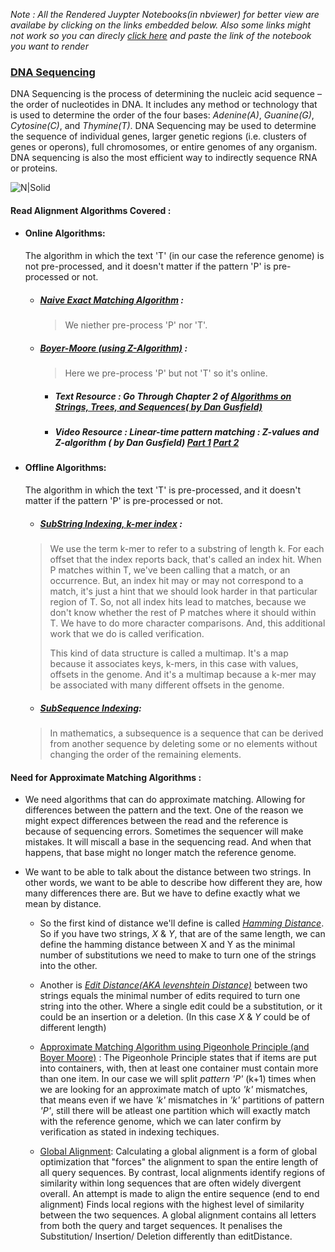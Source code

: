 _Note : All the Rendered Juypter Notebooks(in nbviewer) for better view are availabe by clicking on the links embedded below. Also some links might not work so you can direcly [click here](https://nbviewer.jupyter.org/) and paste the link of the notebook you want to render_


### [DNA Sequencing](https://nbviewer.jupyter.org/github/visheshsinha/DNA_Sequencing/blob/master/DNA_Sequencing.ipynb?flush_cache=flase) 

DNA Sequencing is the process of determining the nucleic acid sequence – the order of nucleotides in DNA. It includes any method or technology that is used to determine the order of the four bases: _Adenine(A)_, _Guanine(G)_, _Cytosine(C)_, and _Thymine(T)_.
DNA Sequencing may be used to determine the sequence of individual genes, larger genetic regions (i.e. clusters of genes or operons), full chromosomes, or entire genomes of any organism. DNA sequencing is also the most efficient way to indirectly sequence RNA or proteins.

![N|Solid](https://www.jax.org/-/media/jaxweb/images/news-and-insights/blog/bridging-the-gaps.jpg?la=en&hash=4581A21A2B4E7FD89D8DA9501EA65C6B3EA8F28E)

#### Read Alignment Algorithms Covered : 
- #### Online Algorithms: 
    The algorithm in which the text 'T' (in our case the reference genome) is not pre-processed, and it doesn't matter if the pattern 'P' is pre-processed or not.
    - ##### [Naive Exact Matching Algorithm](https://github.com/visheshsinha/DNA_Sequencing/blob/master/naive_algo.py) : 
         >We niether pre-process 'P' nor 'T'.
    - ##### [Boyer-Moore (using Z-Algorithm)](https://nbviewer.jupyter.org/github/visheshsinha/DNA_Sequencing/blob/master/Boyer's_Moore_Pattern_Matching.ipynb?flush_cache=true) :
         >Here we pre-process 'P' but not 'T' so it's online.
        
        - ##### Text Resource : Go Through Chapter 2 of [Algorithms on Strings, Trees, and Sequences( by Dan Gusfield)](https://doi.org/10.1017/CBO9780511574931)
        - ##### Video Resource : Linear-time pattern matching : Z-values and Z-algorithm ( by Dan Gusfield) [Part 1](https://youtu.be/MFK0WYeVEag) [Part 2](https://youtu.be/NVJ_ELSbbew)

- #### Offline Algorithms: 
    The algorithm in which the text 'T' is  pre-processed, and it doesn't matter if the pattern 'P' is pre-processed or not.

    - ##### [SubString Indexing, k-mer index](https://nbviewer.jupyter.org/github/visheshsinha/DNA_Sequencing/blob/master/Indexing_K-mer.ipynb?flush_cache=flase) : 
    
    > We use the term k-mer to refer to a substring of length k. For each offset that the index reports back, that's called an index hit. When P matches within T, we've been calling that a match, or an occurrence. But, an index hit may or may not correspond to a match, it's just a hint that we should look harder in that particular region of T. So, not all index hits lead to matches, because we don't know whether the rest of P matches where it should within T. We have to do more character comparisons. And, this additional work that we do is called verification.
    >
    > This kind of data structure is called a multimap. It's a map because it associates keys, k-mers, in this case with values, offsets in the genome. And it's a multimap because a k-mer may be associated with many different offsets in the genome.
    
    - ##### [SubSequence Indexing](https://github.com/visheshsinha/DNA_Sequencing/blob/master/subseq_index.py):
    > In mathematics, a subsequence is a sequence that can be derived from another sequence by deleting some or no elements without changing the order of the remaining elements.
            
            
    
#### Need for Approximate Matching Algorithms :

- We need algorithms that can do approximate matching. Allowing for differences between the pattern and the text. One of the reason we might expect differences between the read and the reference is because of sequencing errors. Sometimes the sequencer will make mistakes. It will miscall a base in the sequencing read. And when that happens, that base might no longer match the reference genome.

- We want to be able to talk about the distance between two strings. In other words, we want to be able to describe how different they are, how many differences there are. But we have to define exactly what we mean by distance. 
  - So the first kind of distance we'll define is called [_Hamming Distance_](https://github.com/visheshsinha/DNA_Sequencing/blob/master/hammingDistance.py). So if you have two strings, _X_ & _Y_, that are of the same length, we can define the hamming distance between X and Y as the minimal number of substitutions we need to make to turn one of the strings into the other. 
  - Another is [_Edit Distance(AKA levenshtein Distance)_](https://github.com/visheshsinha/DNA_Sequencing/blob/master/editDistance.py) between two strings equals the minimal number of edits required to turn one string into the other. Where a single edit could be a substitution, or it could be an insertion or a deletion. (In this case _X_ & _Y_ could be of different length)
  
  - [Approximate Matching Algorithm using Pigeonhole Principle (and Boyer Moore)](https://github.com/visheshsinha/DNA_Sequencing/blob/master/approximate_pigeonhole.py) : The Pigeonhole Principle states that if items are put into containers, with, then at least one container must contain more than one item. In our case we will split _pattern 'P'_ (k+1) times when we are looking for an approximate match of upto _'k'_ mismatches, that means even if we have _'k'_ mismatches in _'k'_ partitions of pattern _'P'_, still there will be atleast one partition which will exactly match with the reference genome, which we can later confirm by verification as stated in indexing techiques.
  
  - [Global Alignment](https://github.com/visheshsinha/DNA_Sequencing/blob/master/globalAlignment.py): Calculating a global alignment is a form of global optimization that "forces" the alignment to span the entire length of all query sequences. By contrast, local alignments identify regions of similarity within long sequences that are often widely divergent overall. An attempt is made to align the entire sequence (end to end alignment) Finds local regions with the highest level of similarity between the two sequences. A global alignment contains all letters from both the query and target sequences. It penalises the Substitution/ Insertion/ Deletion differently than editDistance.
  
